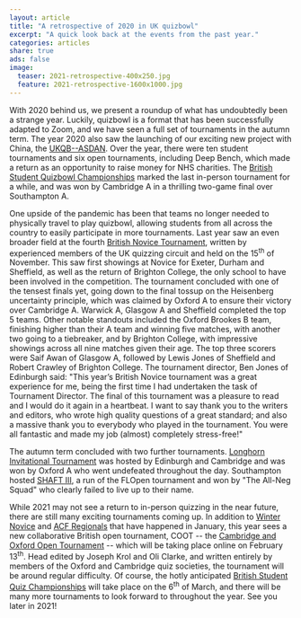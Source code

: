 ```yaml
---
layout: article
title: "A retrospective of 2020 in UK quizbowl"
excerpt: "A quick look back at the events from the past year."
categories: articles
share: true
ads: false
image:
  teaser: 2021-retrospective-400x250.jpg
  feature: 2021-retrospective-1600x1000.jpg
---
```


With 2020 behind us, we present a roundup of what has undoubtedly been a strange year. Luckily, quizbowl is a format that has been successfully adapted to Zoom, and we have seen a full set of tournaments in the autumn term. The year 2020 also saw the launching of our exciting new project with China, the [UKQB--ASDAN](https://quizbowl.co.uk/articles/ASDAN-partnership/). Over the year, there were ten student tournaments and six open tournaments, including Deep Bench, which made a return as an opportunity to raise money for NHS charities. The [British Student Quizbowl Championships](https://hsquizbowl.org/db/tournaments/6425/) marked the last in-person tournament for a while, and was won by Cambridge A in a thrilling two-game final over Southampton A.

One upside of the pandemic has been that teams no longer needed to physically travel to play quizbowl, allowing students from all across the country to easily participate in more tournaments. Last year saw an even broader field at the fourth [British Novice Tournament](https://hsquizbowl.org/db/tournaments/6688/), written by experienced members of the UK quizzing circuit and held on the 15<sup>th</sup> of November. This saw first showings at Novice for Exeter, Durham and Sheffield, as well as the return of Brighton College, the only school to have been involved in the competition. The tournament concluded with one of the tensest finals yet, going down to the final tossup on the Heisenberg uncertainty principle, which was claimed by Oxford A to ensure their victory over Cambridge A. Warwick A, Glasgow A and Sheffield completed the top 5 teams. Other notable standouts included the Oxford Brookes B team, finishing higher than their A team and winning five matches, with another two going to a tiebreaker, and by Brighton College, with impressive showings across all nine matches given their age. The top three scorers were Saif Awan of Glasgow A, followed by Lewis Jones of Sheffield and Robert Crawley of Brighton College. The tournament director, Ben Jones of Edinburgh said: "This year’s British Novice tournament was a great experience for me, being the first time I had undertaken the task of Tournament Director. The final of this tournament was a pleasure to read and I would do it again in a heartbeat. I want to say thank you to the writers and editors, who wrote high quality questions of a great standard; and also a massive thank you to everybody who played in the tournament. You were all fantastic and made my job (almost) completely stress-free!"

The autumn term concluded with two further tournaments. [Longhorn Invitational Tournament](https://hsquizbowl.org/db/tournaments/6700/) was hosted by Edinburgh and Cambridge and was won by Oxford A who went undefeated throughout the day. Southampton hosted [SHAFT III](https://hsquizbowl.org/db/tournaments/6706/), a run of the FLOpen tournament and won by "The All-Neg Squad" who clearly failed to live up to their name.

While 2021 may not see a return to in-person quizzing in the near future, there are still many exciting tournaments coming up. In addition to [Winter Novice](https://hsquizbowl.org/db/tournaments/6814/) and [ACF Regionals](https://hsquizbowl.org/db/tournaments/6785/) that have happened in January, this year sees a new collaborative British open tournament, COOT -- the [Cambridge and Oxford Open Tournament](https://www.facebook.com/events/153466103205212) -- which will be taking place online on February 13<sup>th</sup>. Head edited by Joseph Krol and Oli Clarke, and written entirely by members of the Oxford and Cambridge quiz societies, the tournament will be around regular difficulty. Of course, the hotly anticipated [British Student Quiz Championships](https://www.facebook.com/events/158292002467009) will take place on the 6<sup>th</sup> of March, and there will be many more tournaments to look forward to throughout the year. See you later in 2021!